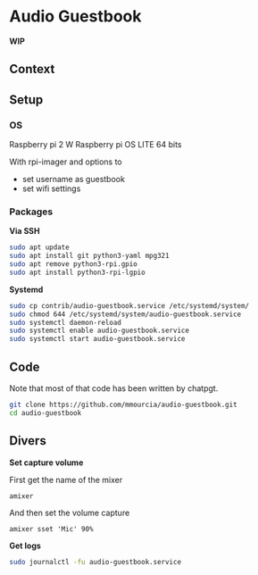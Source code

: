 # Audio Guestbook

**WIP**

## Context

## Setup

### OS

Raspberry pi 2 W
Raspberry pi OS LITE 64 bits

With rpi-imager and options to 

* set username as guestbook
* set wifi settings

### Packages

**Via SSH**

```sh
sudo apt update
sudo apt install git python3-yaml mpg321
sudo apt remove python3-rpi.gpio
sudo apt install python3-rpi-lgpio
```

**Systemd**

```sh
sudo cp contrib/audio-guestbook.service /etc/systemd/system/
sudo chmod 644 /etc/systemd/system/audio-guestbook.service 
sudo systemctl daemon-reload
sudo systemctl enable audio-guestbook.service
sudo systemctl start audio-guestbook.service
```


## Code

Note that most of that code has been written by chatpgt.

```sh
git clone https://github.com/mmourcia/audio-guestbook.git
cd audio-guestbook
```


## Divers

**Set capture volume**

First get the name of the mixer

```
amixer
```

And then set the volume capture

```
amixer sset 'Mic' 90%
```

**Get logs**

```sh
sudo journalctl -fu audio-guestbook.service
```
